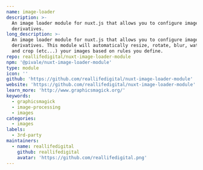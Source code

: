 ```yaml
---
name: image-loader
description: >-
  An image loader module for nuxt.js that allows you to configure image style
  derivatives.
long_description: >-
  An image loader module for nuxt.js that allows you to configure image style
  derivatives. This module will automatically resize, rotate, blur, watermark
  and crop (etc...) your images based on rules you define.
repo: reallifedigital/nuxt-image-loader-module
npm: '@pivale/nuxt-image-loader-module'
type: module
icon: ''
github: 'https://github.com/reallifedigital/nuxt-image-loader-module'
website: 'https://github.com/reallifedigital/nuxt-image-loader-module'
learn_more: 'http://www.graphicsmagick.org/'
keywords:
  - graphicsmagick
  - image-processing
  - images
categories:
  - images
labels:
  - 3rd-party
maintainers:
  - name: reallifedigital
    github: reallifedigital
    avatar: 'https://github.com/reallifedigital.png'
---
```

